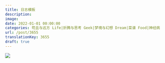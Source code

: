 ```yaml
---
title: 日志模板
description: 
image: 
date: 2022-01-01 00:00:00
categories: 苟且与远方 Life|折腾与思考 Geek|梦境与幻想 Dream|菜谱 Food|神经病 Humor
url: /post/3655
translationKey: 3655
draft: true
---
```


![](https://cdn.victor42.work/posts/2021-01/friction.png)
